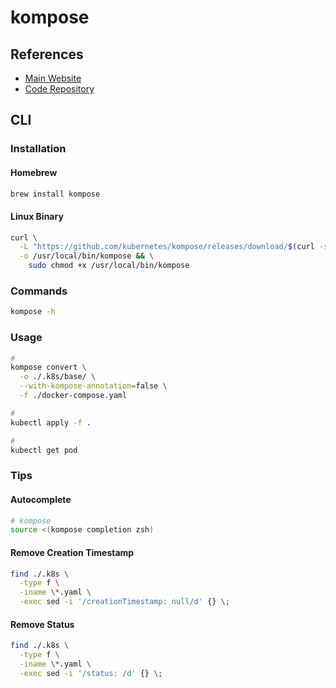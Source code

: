 # kompose

## References

- [Main Website](https://kompose.io/)
- [Code Repository](https://github.com/kubernetes/kompose)

## CLI

### Installation

#### Homebrew

```sh
brew install kompose
```

#### Linux Binary

```sh
curl \
  -L "https://github.com/kubernetes/kompose/releases/download/$(curl -s https://api.github.com/repos/kubernetes/kompose/releases/latest | grep tag_name | cut -d '"' -f 4)/kompose-linux-amd64" \
  -o /usr/local/bin/kompose && \
    sudo chmod +x /usr/local/bin/kompose
```

### Commands

```sh
kompose -h
```

### Usage

```sh
#
kompose convert \
  -o ./.k8s/base/ \
  --with-kompose-annotation=false \
  -f ./docker-compose.yaml

#
kubectl apply -f .

#
kubectl get pod
```

### Tips

#### Autocomplete

```sh
# kompose
source <(kompose completion zsh)
```

#### Remove Creation Timestamp

```sh
find ./.k8s \
  -type f \
  -iname \*.yaml \
  -exec sed -i '/creationTimestamp: null/d' {} \;
```

#### Remove Status

```sh
find ./.k8s \
  -type f \
  -iname \*.yaml \
  -exec sed -i '/status: /d' {} \;
```

<!-- #### Consistent Indent Sequences -->

